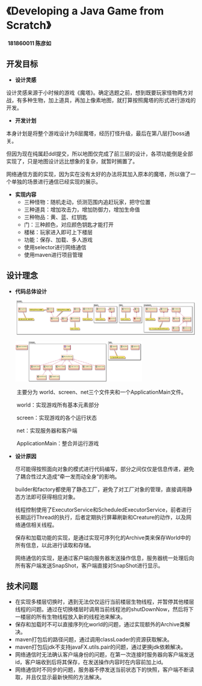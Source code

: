 # 《Developing a Java Game from Scratch》

​                                                                                                                                                   **181860011 陈彦如**

## 开发目标

- **设计灵感**

​	设计灵感来源于小时候的游戏《魔塔》。确定选题之前，想到既要玩家怪物两方对战，有多种生物，加上道具，再加上像素地图，就打算按照魔塔的形式进行游戏的开发。

- **开发计划**

​	本身计划是将整个游戏设计为8层魔塔，经历打怪升级，最后在第八层打boss通关。

​	但因为现在纯属赶ddl提交，所以地图仅完成了前三层的设计，各项功能倒是全部实现了，只是地图设计远比想象的复杂，就暂时搁置了。

​	网络通信方面的实现，因为实在没有太好的办法将其加入原本的魔塔，所以做了一个单独的场景进行通信已经实现的展示。

- **实现内容**
  - 三种怪物：随机走动，侦测范围内追赶玩家，把守位置
  - 三种道具：增加攻击力，增加防御力，增加生命值
  - 三种物品：黄、蓝、红钥匙
  - 门：三种颜色，对应颜色钥匙才能打开
  - 楼梯：玩家进入即可上下楼层
  - 功能：保存、加载、多人游戏
  - 使用selector进行网络通信
  - 使用maven进行项目管理

## 设计理念

- **代码总体设计**

  ![uml1](uml1.png)

  <img src="uml2.png" alt="uml2" style="zoom: 33%;" />

  ​	主要分为 world、screen、net三个文件夹和一个ApplicationMain文件。

  ​	world：实现游戏所有基本元素部分

  ​	screen：实现游戏的各个运行状态

  ​	net：实现服务器和客户端

  ​	ApplicationMain：整合并运行游戏

- **设计原因**

  ​	尽可能得按照面向对象的模式进行代码编写，部分之间仅仅是信息传递，避免了耦合性过大造成“牵一发而动全身”的影响。

  ​	builder和factory都使用了静态工厂，避免了对工厂对象的管理，直接调用静态方法即可获得相应对象。

  ​	线程控制使用了ExecutorService和ScheduledExecutorService，前者进行长期运行Thread的执行，后者定期执行屏幕刷新和Creature的动作，以及网络通信相关线程。

  ​	保存和加载功能的实现，是通过实现可序列化的Archive类来保存World中的所有信息，以此进行读取和存储。

  ​	网络通信的实现，是通过客户端向服务器发送操作信息，服务器统一处理后向所有客户端发送SnapShot，客户端直接对SnapShot进行显示。

## 技术问题

- 在实现多楼层切换时，遇到无法仅仅运行当前楼层生物线程，并暂停其他楼层线程的问题。通过在切换楼层时调用当前线程池的shutDownNow，然后将下一楼层的所有生物线程放入新的线程池来解决。
- 保存和加载时不可以直接序列化world的问题，通过实现额外的Archive类解决。
- maven打包后的路径问题，通过调用classLoader的资源获取解决。
- maven打包后jdk不支持javaFX.utils.pair的问题，通过更换jdk依赖解决。
- 网络通信时无法确认客户端身份的问题，在第一次连接时服务器向客户端发送id，客户端收到后将其保存，在发送操作内容时在内容前加上id。
- 网络通信时不同步的问题，服务器不停发送当前状态下的快照，客户端不断读取，并且仅显示最新快照的方法解决。


